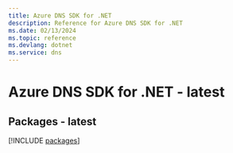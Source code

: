 ```yaml
---
title: Azure DNS SDK for .NET
description: Reference for Azure DNS SDK for .NET
ms.date: 02/13/2024
ms.topic: reference
ms.devlang: dotnet
ms.service: dns
---
```

# Azure DNS SDK for .NET - latest
## Packages - latest
[!INCLUDE [packages](dns-index.md)]